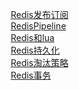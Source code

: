 

&emsp; [Redis发布订阅](/docs/microService/Redis/pub.md)  
&emsp; [RedisPipeline](/docs/microService/Redis/RedisPipeline.md)  
&emsp; [Redis和lua](/docs/microService/Redis/pub.md)  
&emsp; [Redis持久化](/docs/microService/Redis/Redis持久化.md)  
&emsp; [Redis淘汰策略](/docs/microService/Redis/Redis淘汰.md)  
&emsp; [Redis事务](/docs/microService/Redis/Redis事务.md)  

